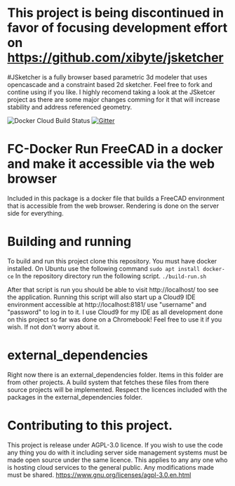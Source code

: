 # This project is being discontinued in favor of focusing development effort on https://github.com/xibyte/jsketcher
#JSketcher is a fully browser based parametric 3d modeler that uses opencascade and a constraint based 2d sketcher. 
Feel free to fork and contine using if you like. I highly recomend taking a look at the JSketcer project as there are some major changes comming for it that will increase stability and address referenced geometry.

![Docker Cloud Build Status](https://img.shields.io/docker/cloud/build/mmiscool/fc-docker)
[![Gitter](https://badges.gitter.im/FC-Docker/community.svg)](https://gitter.im/FC-Docker/community?utm_source=badge&utm_medium=badge&utm_campaign=pr-badge)
# FC-Docker Run FreeCAD in a docker and make it accessible via the web browser

Included in this package is a docker file that builds a FreeCAD environment that is accessible from the web browser. Rendering is done on the server side for everything.

# Building and running
To build and run this project clone this repository.
You must have docker installed. On Ubuntu use the following command
```sudo apt install docker-ce```
In the repository directory run the following script.
```./build-run.sh```

After that script is run you should be able to visit http://localhost/ too see the application. 
Running this script will also start up a Cloud9 IDE environment accessible at http://localhost:8181/ use "username" and "password" to log in to it. 
I use Cloud9 for my IDE as all development done on this project so far was done on a Chromebook!
Feel free to use it if you wish. If not don't worry about it. 


# external_dependencies
Right now there is an external_dependencies folder. Items in this folder are from other projects.
A build system that fetches these files from there source projects will be implemented.
Respect the licences included with the packages in the external_dependencies folder. 

# Contributing to this project. 
This project is release under AGPL-3.0 licence. If you wish to use the code any thing you do with it including server side management systems must be made open source under the same licence. This applies to any any one who is hosting cloud services to the general public. Any modifications made must be shared. 
https://www.gnu.org/licenses/agpl-3.0.en.html


